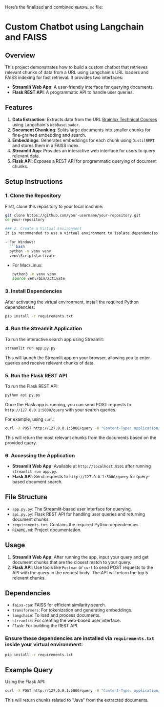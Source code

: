 Here’s the finalized and combined `README.md` file:

# Custom Chatbot using Langchain and FAISS

## Overview
This project demonstrates how to build a custom chatbot that retrieves relevant chunks of data from a URL using Langchain's URL loaders and FAISS indexing for fast retrieval. It provides two interfaces:
- **Streamlit Web App**: A user-friendly interface for querying documents.
- **Flask REST API**: A programmatic API to handle user queries.

## Features
1. **Data Extraction**: Extracts data from the URL [Brainlox Technical Courses](https://brainlox.com/courses/category/technical) using Langchain's `WebBaseLoader`.
2. **Document Chunking**: Splits large documents into smaller chunks for fine-grained embedding and search.
3. **Embeddings**: Generates embeddings for each chunk using `DistilBERT` and stores them in a FAISS index.
4. **Streamlit App**: Provides an interactive web interface for users to query relevant data.
5. **Flask API**: Exposes a REST API for programmatic querying of document chunks.

## Setup Instructions

### 1. Clone the Repository
First, clone this repository to your local machine:
```bash
git clone https://github.com/your-username/your-repository.git
cd your-repository

### 2. Create a Virtual Environment
It is recommended to use a virtual environment to isolate dependencies and avoid conflicts with other projects.

- For Windows:
  ```bash
  python -m venv venv
  venv\Scripts\activate
  ```

- For Mac/Linux:
  ```bash
  python3 -m venv venv
  source venv/bin/activate
  ```

### 3. Install Dependencies
After activating the virtual environment, install the required Python dependencies:

```bash
pip install -r requirements.txt
```

### 4. Run the Streamlit Application
To run the interactive search app using Streamlit:

```bash
streamlit run app.py.py
```

This will launch the Streamlit app on your browser, allowing you to enter queries and receive relevant chunks of data.

### 5. Run the Flask REST API
To run the Flask REST API:

```bash
python api.py.py
```

Once the Flask app is running, you can send POST requests to `http://127.0.0.1:5000/query` with your search queries.

For example, using `curl`:

```bash
curl -X POST http://127.0.0.1:5000/query -H "Content-Type: application/json" -d '{"query": "Java"}'
```

This will return the most relevant chunks from the documents based on the provided query.

### 6. Accessing the Application

- **Streamlit Web App**: Available at `http://localhost:8501` after running `streamlit run app.py`.
- **Flask API**: Send requests to `http://127.0.0.1:5000/query` for query-based document search.

## File Structure

- `app.py.py`: The Streamlit-based user interface for querying.
- `api.py.py`: Flask REST API for handling user queries and returning document chunks.
- `requirements.txt`: Contains the required Python dependencies.
- `README.md`: Project documentation.

## Usage

1. **Streamlit Web App**: After running the app, input your query and get document chunks that are the closest match to your query.
2. **Flask API**: Use tools like `Postman` or `curl` to send POST requests to the API with the query in the request body. The API will return the top 5 relevant chunks.

## Dependencies
- `faiss-cpu`: FAISS for efficient similarity search.
- `transformers`: For tokenization and generating embeddings.
- `langchain`: To load and process documents.
- `streamlit`: For creating the web-based user interface.
- `Flask`: For building the REST API.

### Ensure these dependencies are installed via `requirements.txt` inside your virtual environment:
```bash
pip install -r requirements.txt
```

## Example Query

Using the Flask API:
```bash
curl -X POST http://127.0.0.1:5000/query -H "Content-Type: application/json" -d '{"query": "Java"}'
```

This will return chunks related to "Java" from the extracted documents.

